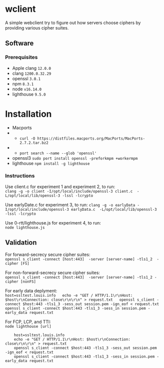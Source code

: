 # wclient

A simple webclient try to figure out how servers choose ciphers by providing various cipher suites.

## Software

### Prerequisites

* Apple clang `12.0.0` 
* clang `1200.0.32.29`  
* openssl `3.0.1`  
* npm `8.3.1`  
* node `v16.14.0`  
* lighthouse `9.5.0`  

# Installation

* Macports    
* * `curl -O https://distfiles.macports.org/MacPorts/MacPorts-2.7.2.tar.bz2`  
* * `port search --name --glob 'openssl'`
* openssl3    `sudo port install openssl -preforkmpm +workermpm`  
* lighthouse  `npm install -g lighthouse`  

### Instructions

Use client.c for experiment 1 and experiment 2, to run:  
`clang -g -o client -I/opt/local/include/openssl-3 client.c  -L/opt/local/lib/openssl-3 -lssl -lcrypto`  

Use earlyDate.c for experiment 3, to run:
`clang -g -o earlyData -I/opt/local/include/openssl-3 earlyData.c  -L/opt/local/lib/openssl-3 -lssl -lcrypto`  

Use 0-rtt/lighthouse.js for experiment 4, to run:  
`node lighthouse.js`   

## Validation
For forward-secrecy secure cipher suites:   
    `openssl s_client -connect [host:443]  -server [server-name] -tls1_2  -cipher [FS]`  

For non-forward-secrecy secure cipher suites:  
    `openssl s_client -connect [host:443]  -server [server-name] -tls1_2 -cipher [nonFS]`  

For early data deplyment:  
    ```
    host=ssltest.louis.info  
    echo -e "GET / HTTP/1.1\r\nHost: $host\r\nConnection: close\r\n\r\n" > request.txt  
    openssl s_client -connect $host:443 -tls1_3 -sess_out session.pem -ign_eof < request.txt  
    openssl s_client -connect $host:443 -tls1_3 -sess_in session.pem -early_data request.txt  
    ```  

For FCP, LCP, and TTI:  
    `node lighthouse [url]`  

```
    host=ssltest.louis.info  
    echo -e "GET / HTTP/1.1\r\nHost: $host\r\nConnection: close\r\n\r\n" > request.txt  
    openssl s_client -connect $host:443 -tls1_3 -sess_out session.pem -ign_eof < request.txt  
    openssl s_client -connect $host:443 -tls1_3 -sess_in session.pem -early_data request.txt  
```



